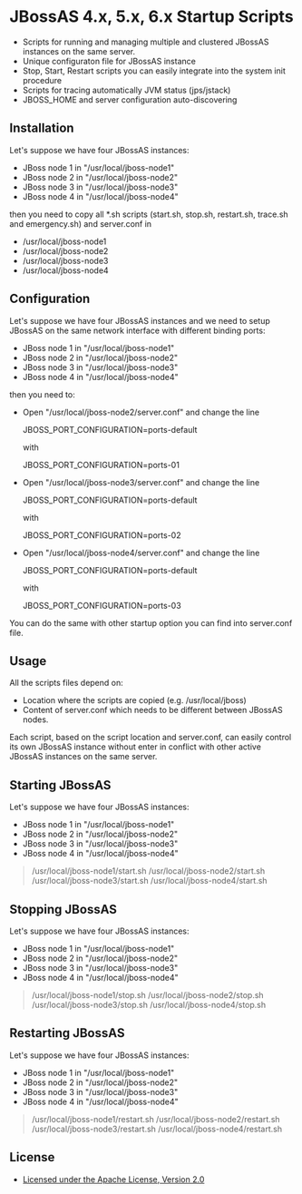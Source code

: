 JBossAS 4.x, 5.x, 6.x Startup Scripts
=====================================

* Scripts for running and managing multiple and clustered JBossAS instances on the same server.
* Unique configuraton file for JBossAS instance
* Stop, Start, Restart scripts you can easily integrate into the system init procedure
* Scripts for tracing automatically JVM status (jps/jstack)
* JBOSS_HOME and server configuration auto-discovering

Installation
------------
Let's suppose we have four JBossAS instances:

* JBoss node 1 in "/usr/local/jboss-node1"
* JBoss node 2 in "/usr/local/jboss-node2"
* JBoss node 3 in "/usr/local/jboss-node3"
* JBoss node 4 in "/usr/local/jboss-node4"

then you need to copy all *.sh scripts (start.sh, stop.sh, restart.sh, trace.sh and emergency.sh) and server.conf in

* /usr/local/jboss-node1
* /usr/local/jboss-node2
* /usr/local/jboss-node3
* /usr/local/jboss-node4

Configuration
-------------
Let's suppose we have four JBossAS instances and we need to setup JBossAS on the same network interface with different binding ports:

* JBoss node 1 in "/usr/local/jboss-node1"
* JBoss node 2 in "/usr/local/jboss-node2"
* JBoss node 3 in "/usr/local/jboss-node3"
* JBoss node 4 in "/usr/local/jboss-node4"

then you need to:

* Open "/usr/local/jboss-node2/server.conf" and change the line

    JBOSS_PORT_CONFIGURATION=ports-default 

    with 

    JBOSS_PORT_CONFIGURATION=ports-01

* Open "/usr/local/jboss-node3/server.conf" and change the line

    JBOSS_PORT_CONFIGURATION=ports-default 

    with 

    JBOSS_PORT_CONFIGURATION=ports-02

* Open "/usr/local/jboss-node4/server.conf" and change the line

    JBOSS_PORT_CONFIGURATION=ports-default 

    with 

    JBOSS_PORT_CONFIGURATION=ports-03

You can do the same with other startup option you can find into server.conf file.

Usage
-----
All the scripts files depend on:

* Location where the scripts are copied (e.g. /usr/local/jboss)
* Content of server.conf which needs to be different between JBossAS nodes.

Each script, based on the script location and server.conf, can easily control its own JBossAS instance without
enter in conflict with other active JBossAS instances on the same server.

Starting JBossAS
----------------
Let's suppose we have four JBossAS instances:

* JBoss node 1 in "/usr/local/jboss-node1"
* JBoss node 2 in "/usr/local/jboss-node2"
* JBoss node 3 in "/usr/local/jboss-node3"
* JBoss node 4 in "/usr/local/jboss-node4"

> /usr/local/jboss-node1/start.sh
> /usr/local/jboss-node2/start.sh
> /usr/local/jboss-node3/start.sh
> /usr/local/jboss-node4/start.sh

Stopping JBossAS
----------------
Let's suppose we have four JBossAS instances:

* JBoss node 1 in "/usr/local/jboss-node1"
* JBoss node 2 in "/usr/local/jboss-node2"
* JBoss node 3 in "/usr/local/jboss-node3"
* JBoss node 4 in "/usr/local/jboss-node4"

> /usr/local/jboss-node1/stop.sh
> /usr/local/jboss-node2/stop.sh
> /usr/local/jboss-node3/stop.sh
> /usr/local/jboss-node4/stop.sh

Restarting JBossAS
------------------
Let's suppose we have four JBossAS instances:

* JBoss node 1 in "/usr/local/jboss-node1"
* JBoss node 2 in "/usr/local/jboss-node2"
* JBoss node 3 in "/usr/local/jboss-node3"
* JBoss node 4 in "/usr/local/jboss-node4"

> /usr/local/jboss-node1/restart.sh
> /usr/local/jboss-node2/restart.sh
> /usr/local/jboss-node3/restart.sh
> /usr/local/jboss-node4/restart.sh

License
-------
* [Licensed under the Apache License, Version 2.0](http://www.apache.org/licenses/LICENSE-2.0.txt)

